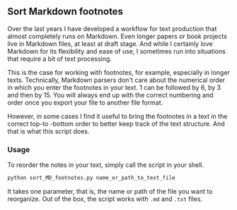 ## Sort Markdown footnotes

Over the last years I have developed a workflow for text production that almost completely runs on Markdown. Even longer papers or book projects live in Markdown files, at least at draft stage. And while I certainly love Markdown for its flexibility and ease of use, I sometimes run into situations that require a bit of text processing.

This is the case for working with footnotes, for example, especially in longer texts. Technically, Markdown parsers don't care about the numerical order in which you enter the footnotes in your text. 1 can be followed by 6, by 3 and then by 15. You will always end up with the correct numbering and order once you export your file to another file format.

However, in some cases I find it useful to bring the footnotes in a text in the correct top-to -bottom order to better keep track of the text structure. And that is what this script does.

### Usage

To reorder the notes in your text, simply call the script in your shell.

```Python
python sort_MD_footnotes.py name_or_path_to_text_file
```

It takes one parameter, that is, the name or path of the file you want to reorganize. Out of the box, the script works with `.md` and `.txt` files.
